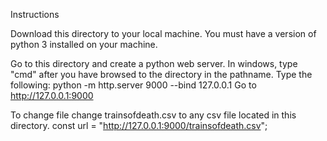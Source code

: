 Instructions

Download this directory to your local machine.
You must have a version of python 3 installed on your machine.

Go to this directory and create a python web server.
In windows, type "cmd" after you have browsed to the directory in the pathname.
Type the following: python -m http.server 9000 --bind 127.0.0.1
Go to http://127.0.0.1:9000

To change file change trainsofdeath.csv to any csv file located in this directory.
const url = "http://127.0.0.1:9000/trainsofdeath.csv"; 
